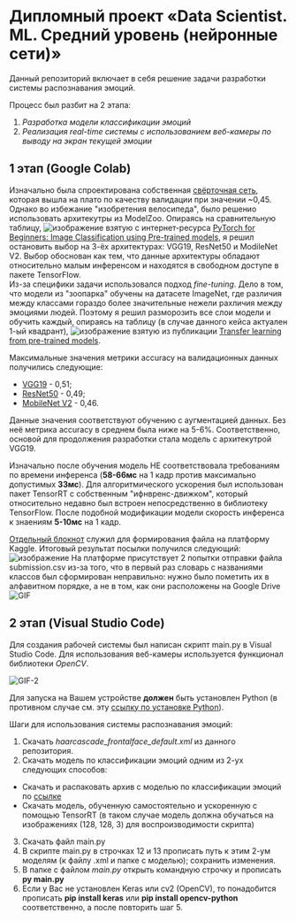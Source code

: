 # Дипломный проект «Data Scientist. ML. Средний уровень (нейронные сети)»

Данный репозиторий включает в себя решение задачи разработки системы распознавания эмоций.           

Процесс был разбит на 2 этапа:
  1. *Разработка модели классификации эмоций*
  2. *Реализация real-time системы c использованием веб-камеры по выводу на экран текущей эмоции* 

## 1 этап (Google Colab) 
Изначально была спроектирована собственная [свёрточная сеть](https://colab.research.google.com/drive/1WEikgSCsdGmDOSYp6Xl27X4SwTSTqdSu?usp=sharing), которая вышла на плато по качеству валидации при значении ~0,45. 
Однако во избежание "изобретения велосипеда", было решенио использовать архитекутры из ModelZoo. Опираясь на сравнительную таблицу, 
![изображение](https://user-images.githubusercontent.com/65365762/126033483-0ec4d178-a900-4b18-adb0-d1b85f717a05.png)
взятую с интернет-ресурса [PyTorch for Beginners: Image Classification using Pre-trained models](https://learnopencv.com/pytorch-for-beginners-image-classification-using-pre-trained-models/), я решил остановить выбор на 3-ёх архитектурах: VGG19, ResNet50 и ModileNet V2. Выбор обоснован как тем, что данные архитектуры обладают относительно малым инференсом и находятся в свободном доступе в пакете TensorFlow.  
Из-за специфики задачи использовался подход *fine-tuning*. Дело в том, что модели из "зоопарка" обучены на датасете ImageNet, где различия между классами гораздо более значительные нежели рахличия между эмоциями людей. Поэтому я решил разморозить все слои модели и обучить каждый, опираясь на таблицу (в случае данного кейса актуален 1-ый квадрант),
![изображение](https://user-images.githubusercontent.com/65365762/126033991-93dc22a5-9b8e-45b9-a2b6-03b264fe363d.png)
взятую из публикации [Transfer learning from pre-trained models](https://towardsdatascience.com/transfer-learning-from-pre-trained-models-f2393f124751).

Максимальные значения метрики accuracy на валидационных данных получились следующие:
  * [VGG19](https://colab.research.google.com/drive/1o5vBPASvslthIGKJHk8J4Axy7oRGlKPk?usp=sharing) - 0,51; 
  * [ResNet50](https://colab.research.google.com/drive/15tMZfYb4x2lGH05Jz9gnwcojnQ-vt1CZ?usp=sharing) - 0,49;
  * [MobileNet V2](https://colab.research.google.com/drive/1LHDGYcfnDxggoQih4c3tgC-ylqjyiIu4?usp=sharing) - 0,46.

  Данные значения соответствуют обучению с аугментацией данных. Без неё метрика accuracy в среднем была ниже на 5-6%. 
  Соответственно, основой для продолжения разработки стала модель с архитекутрой VGG19. 
  
Изначально после обучения модель НЕ соответствовала требованиям по времени инференса (**58-66мс** на 1 кадр против максимально допустимых **33мс**). Для алгоритмического ускорения был использован пакет TensorRT с собственным "ифнвренс-движком", который относительно недавно был встроен непосредственно в библиотеку TensorFlow. После подобной модификации модели скорость инференса к знаениям **5-10мс** на 1 кадр.

[Отдельный блокнот](https://colab.research.google.com/drive/1rLKzOY3qA8eAstIIn5bdA0uxqMaDQTl-?usp=sharing) служил для формирования файла на платформу Kaggle. Итоговый результат посылки получился следующий:
![изображение](https://user-images.githubusercontent.com/65365762/126034212-fa823f25-d3b9-4ce9-9234-f7d85dc46d65.png)
На платформе присутствует 2 попытки отправки файла submission.csv из-за того, что в первый раз словарь с названиями классов был сформирован неправильно: нужно было пометить их в алфавитном порядке, а не в том, как они расположены на Google Drive  
![GIF](https://media.giphy.com/media/GDEkCw4R52oRG/source.gif)  

## 2 этап (Visual Studio Code) 

Для создания рабочей системы был написан скрипт main.py в Visual Studio Code. 
Для использования веб-камеры используется функционал библиотеки *OpenCV*. 

![GIF-2](https://media.giphy.com/media/87cLAJUaosOA3FQKKJ/giphy.gif)  

Для запуска на Вашем устройстве **должен** быть установлен Python (в противном случае см. эту [ссылку по установке Python](https://thecode.media/py-install/)).

Шаги для использования системы распознавания эмоций:
  1. Скачать *haarcascade_frontalface_default.xml* из данного репозитория. 
  2. Скачать модель по классификации эмоций одним из 2-ух следующих способов:
  * Скачать и распаковать архив с моделью по классификации эмоций по [ссылке](https://drive.google.com/file/d/162YQlfzF2MPvYdqpTkdpVDy4Kf4mGPoS/view?usp=sharing)
  * Скачать модель, обученную самостоятельно и ускоренную с помощью TensorRT (в таком случае модель должна обучаться на изображениях (128, 128, 3) для воспроизводимости скрипта)
  3. Скачать файл main.py
  4. В скрипте main.py в строчках 12 и 13 прописать путь к этим 2-ум моделям (к файлу .xml и папке с моделью); сохранить изменения.
  5. В папке с файлом *main.py* открыть командную строчку и прописать **py main.py**
  6. Если у Вас не установлен Keras или cv2 (OpenCV), то понадобится прописать **pip install keras** или **pip install opencv-python** соответственно, а после повторить шаг 5.






